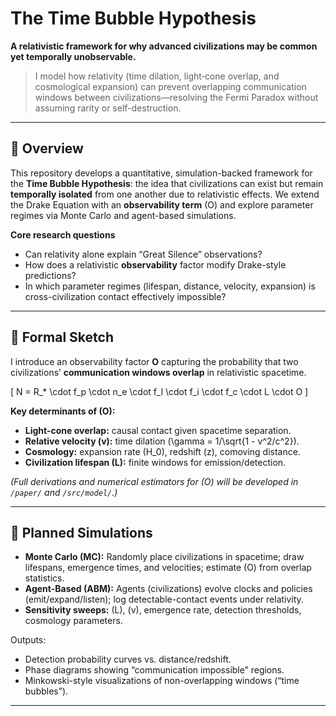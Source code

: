# The Time Bubble Hypothesis
**A relativistic framework for why advanced civilizations may be common yet temporally unobservable.**

> I model how relativity (time dilation, light‑cone overlap, and cosmological expansion) can prevent overlapping communication windows between civilizations—resolving the Fermi Paradox without assuming rarity or self-destruction.

---

## 🚀 Overview
This repository develops a quantitative, simulation-backed framework for the **Time Bubble Hypothesis**: the idea that civilizations can exist but remain **temporally isolated** from one another due to relativistic effects. We extend the Drake Equation with an **observability term** \(O\) and explore parameter regimes via Monte Carlo and agent-based simulations.

**Core research questions**
- Can relativity alone explain “Great Silence” observations?
- How does a relativistic **observability** factor modify Drake-style predictions?
- In which parameter regimes (lifespan, distance, velocity, expansion) is cross-civilization contact effectively impossible?

---

## 📐 Formal Sketch
I introduce an observability factor **O** capturing the probability that two civilizations’ **communication windows overlap** in relativistic spacetime.

\[
N = R_* \cdot f_p \cdot n_e \cdot f_l \cdot f_i \cdot f_c \cdot L \cdot O
\]

**Key determinants of \(O\):**
- **Light-cone overlap:** causal contact given spacetime separation.
- **Relative velocity \(v\):** time dilation \(\gamma = 1/\sqrt{1 - v^2/c^2}\).
- **Cosmology:** expansion rate \(H_0\), redshift \(z\), comoving distance.
- **Civilization lifespan \(L\):** finite windows for emission/detection.

_(Full derivations and numerical estimators for \(O\) will be developed in `/paper/` and `/src/model/`.)_

---

## 🧪 Planned Simulations
- **Monte Carlo (MC):** Randomly place civilizations in spacetime; draw lifespans, emergence times, and velocities; estimate \(O\) from overlap statistics.
- **Agent-Based (ABM):** Agents (civilizations) evolve clocks and policies (emit/expand/listen); log detectable-contact events under relativity.
- **Sensitivity sweeps:** \(L\), \(v\), emergence rate, detection thresholds, cosmology parameters.

Outputs:
- Detection probability curves vs. distance/redshift.
- Phase diagrams showing “communication impossible” regions.
- Minkowski-style visualizations of non-overlapping windows (“time bubbles”).

---

